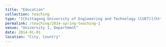 ```yaml
---
title: "Education"
collection: teaching
type: "[Chittagong University of Engineering and Technology (CUET)](https://www.cuet.ac.bd/) "
permalink: /teaching/2014-spring-teaching-1
venue: "University 1, Department"
date: 2014-01-01
location: "City, Country"
---
```



